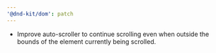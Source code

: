 ```yaml
---
'@dnd-kit/dom': patch
---
```


- Improve auto-scroller to continue scrolling even when outside the bounds of the element currently being scrolled.
